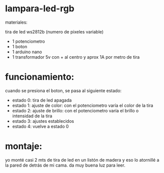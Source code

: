 # lampara-led-rgb
materiales:

tira de led ws2812b (numero de pixeles variable)
- 1 potenciometro
- 1 boton
- 1 arduino nano
- 1 transformador 5v con + al centro y aprox 1A por metro de tira

# funcionamiento:

cuando se presiona el boton, se pasa al siguiente estado:

- estado 0: tira de led apagada
- estado 1: ajuste de color: con el potenciometro varía el color de la tira
- estado 2: ajuste de brillo: con el potenciometro varía el brillo o intensidad de la tira
- estado 3: ajustes establecidos
- estado 4: vuelve a estado 0

# montaje:
yo monté casi 2 mts de tira de led en un listón de madera y eso lo atornillé a la pared de detrás de mi cama. da muy buena luz para leer.
